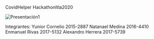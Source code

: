 
CovidHelper HackathonItla2020

![Presentación1](https://user-images.githubusercontent.com/10002517/78996530-c3a1a580-7b12-11ea-89b5-3805de0818b4.jpg)


Integrantes:
Yunior Cornelio 2015-2887
Natanael Medina 2016-4410
Enmanuel Rivas 2017-5132
Alexandro Herrera 2017-5739
